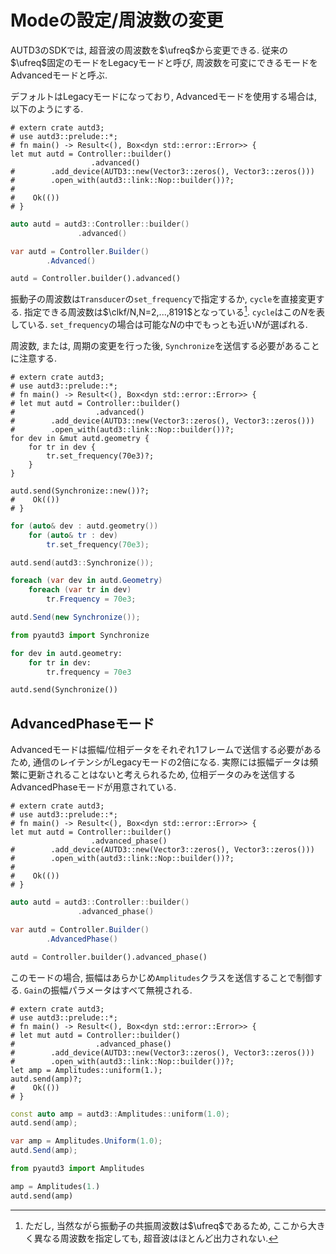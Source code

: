 # Modeの設定/周波数の変更

AUTD3のSDKでは, 超音波の周波数を$\ufreq$から変更できる.
従来の$\ufreq$固定のモードをLegacyモードと呼び, 周波数を可変にできるモードをAdvancedモードと呼ぶ.

デフォルトはLegacyモードになっており, Advancedモードを使用する場合は, 以下のようにする.

```rust,edition2021
# extern crate autd3;
# use autd3::prelude::*;
# fn main() -> Result<(), Box<dyn std::error::Error>> {
let mut autd = Controller::builder()
                  .advanced()
#        .add_device(AUTD3::new(Vector3::zeros(), Vector3::zeros()))
#        .open_with(autd3::link::Nop::builder())?;
#
#    Ok(())
# }
```
```cpp
auto autd = autd3::Controller::builder()
               .advanced()
```
```cs
var autd = Controller.Builder()
        .Advanced()
```
```python
autd = Controller.builder().advanced()
```

振動子の周波数は`Transducer`の`set_frequency`で指定するか, `cycle`を直接変更する.
指定できる周波数は$\clkf/N,N=2,...,8191$となっている[^freq_range].
`cycle`はこの$N$を表している.
`set_frequency`の場合は可能な$N$の中でもっとも近い$N$が選ばれる.

周波数, または, 周期の変更を行った後, `Synchronize`を送信する必要があることに注意する.

```rust,edition2021
# extern crate autd3;
# use autd3::prelude::*;
# fn main() -> Result<(), Box<dyn std::error::Error>> {
# let mut autd = Controller::builder()
#                  .advanced()
#        .add_device(AUTD3::new(Vector3::zeros(), Vector3::zeros()))
#        .open_with(autd3::link::Nop::builder())?;
for dev in &mut autd.geometry {
    for tr in dev {
        tr.set_frequency(70e3)?;
    }
}

autd.send(Synchronize::new())?;
#    Ok(())
# }
```
```cpp
for (auto& dev : autd.geometry())
    for (auto& tr : dev)
        tr.set_frequency(70e3);

autd.send(autd3::Synchronize());
```
```cs
foreach (var dev in autd.Geometry)
    foreach (var tr in dev)
        tr.Frequency = 70e3;

autd.Send(new Synchronize());
```
```python
from pyautd3 import Synchronize

for dev in autd.geometry:
    for tr in dev:
        tr.frequency = 70e3

autd.send(Synchronize())
```

## AdvancedPhaseモード

Advancedモードは振幅/位相データをそれぞれ1フレームで送信する必要があるため, 通信のレイテンシがLegacyモードの2倍になる.
実際には振幅データは頻繁に更新されることはないと考えられるため, 位相データのみを送信するAdvancedPhaseモードが用意されている.

```rust,edition2021
# extern crate autd3;
# use autd3::prelude::*;
# fn main() -> Result<(), Box<dyn std::error::Error>> {
let mut autd = Controller::builder()
                  .advanced_phase()
#        .add_device(AUTD3::new(Vector3::zeros(), Vector3::zeros()))
#        .open_with(autd3::link::Nop::builder())?;
#
#    Ok(())
# }
```
```cpp
auto autd = autd3::Controller::builder()
               .advanced_phase()
```
```cs
var autd = Controller.Builder()
        .AdvancedPhase()
```
```python
autd = Controller.builder().advanced_phase()
```

このモードの場合, 振幅はあらかじめ`Amplitudes`クラスを送信することで制御する.
`Gain`の振幅パラメータはすべて無視される.

```rust,edition2021
# extern crate autd3;
# use autd3::prelude::*;
# fn main() -> Result<(), Box<dyn std::error::Error>> {
# let mut autd = Controller::builder()
#                  .advanced_phase()
#        .add_device(AUTD3::new(Vector3::zeros(), Vector3::zeros()))
#        .open_with(autd3::link::Nop::builder())?;
let amp = Amplitudes::uniform(1.);
autd.send(amp)?;
#    Ok(())
# }
```

```cpp
const auto amp = autd3::Amplitudes::uniform(1.0);
autd.send(amp);
```

```cs
var amp = Amplitudes.Uniform(1.0);
autd.Send(amp);
```
```python
from pyautd3 import Amplitudes

amp = Amplitudes(1.)
autd.send(amp)
```

[^freq_range]: ただし, 当然ながら振動子の共振周波数は$\ufreq$であるため, ここから大きく異なる周波数を指定しても, 超音波はほとんど出力されない.

